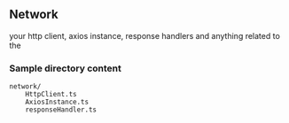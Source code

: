 ## Network

your http client, axios instance, response handlers and anything related to the  

### Sample directory content

```
network/
    HttpClient.ts
    AxiosInstance.ts
    responseHandler.ts
```